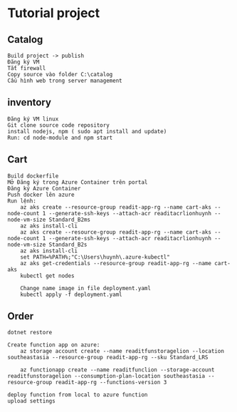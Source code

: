 # Tutorial project

## Catalog
    Build project -> publish
    Đăng ký VM
    Tắt firewall
    Copy source vào folder C:\catalog
    Cấu hình web trong server management

## inventory
    Đăng ký VM linux
    Git clone source code repository
    install nodejs, npm ( sudo apt install and update)
    Run: cd node-module and npm start

## Cart
    Build dockerfile
    Mở Đăng ký trong Azure Container trên portal
    Đăng ký Azure Container
    Push docker lên azure
    Run lệnh: 
        az aks create --resource-group readit-app-rg --name cart-aks --node-count 1 --generate-ssh-keys --attach-acr readitacrlionhuynh --node-vm-size Standard_B2ms
        az aks install-cli
        az aks create --resource-group readit-app-rg --name cart-aks --node-count 1 --generate-ssh-keys --attach-acr readitacrlionhuynh --node-vm-size Standard_B2s
        az aks install-cli
        set PATH=%PATH%;"C:\Users\huynh\.azure-kubectl"
        az aks get-credentials --resource-group readit-app-rg --name cart-aks
        kubectl get nodes

        Change name image in file deployment.yaml
        kubectl apply -f deployment.yaml

## Order
    dotnet restore
    
    Create function app on azure:
        az storage account create --name readitfunstoragelion --location southeastasia --resource-group readit-app-rg --sku Standard_LRS
    
        az functionapp create --name readitfunclion --storage-account readitfunstoragelion --consumption-plan-location southeastasia --resource-group readit-app-rg --functions-version 3

    deploy function from local to azure function
    upload settings